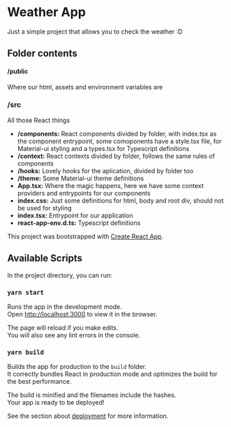 # Weather App
Just a simple project that allows you to check the weather :D

## Folder contents

#### /public
Where our html, assets and environment variables are
### /src
All those React things
* __/components:__ React components divided by folder, with index.tsx as the component entrypoint, some comoponents have a style.tsx file, for Material-ui styling and a types.tsx for Typescript definitions
* __/context:__ React contexts divided by folder, follows the same rules of components
* __/hooks:__ Lovely hooks for the aplication, divided by folder too
* __/theme:__ Some Material-ui theme definitions
* __App.tsx:__ Where the magic happens, here we have some context providers and entrypoints for our components
* __index.css:__ Just some definitions for html, body and root div, should not be used for styling
* __index.tsx:__ Entrypoint for our application
* __react-app-env.d.ts:__ Typescript definitions

This project was bootstrapped with [Create React App](https://github.com/facebook/create-react-app).

## Available Scripts

In the project directory, you can run:

### `yarn start`

Runs the app in the development mode.<br />
Open [http://localhost:3000](http://localhost:3000) to view it in the browser.

The page will reload if you make edits.<br />
You will also see any lint errors in the console.

### `yarn build`

Builds the app for production to the `build` folder.<br />
It correctly bundles React in production mode and optimizes the build for the best performance.

The build is minified and the filenames include the hashes.<br />
Your app is ready to be deployed!

See the section about [deployment](https://facebook.github.io/create-react-app/docs/deployment) for more information.
